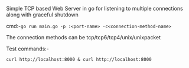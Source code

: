 Simple TCP based Web Server in go for listening to multiple connections along with graceful shutdown

cmd:-`go run main.go -p :<port-name> -c<connection-method-name>`

The connection methods can be tcp/tcp6/tcp4/unix/unixpacket

Test commands:-
```
curl http://localhost:8000 & curl http://localhost:8000
```
